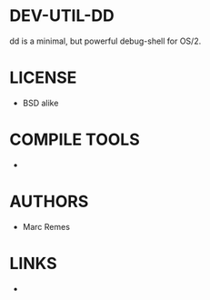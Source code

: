 DEV-UTIL-DD
===========

dd is a minimal, but powerful debug-shell for OS/2.

LICENSE
===============
* BSD alike

COMPILE TOOLS
===============
* 
 
AUTHORS
===============
* Marc Remes

LINKS
===============
* 

